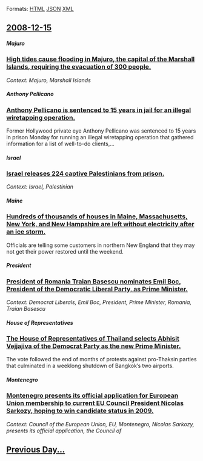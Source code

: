 
Formats: [HTML](2008/12/15/index.html)  [JSON](2008/12/15/index.json)  [XML](2008/12/15/index.xml)  

## [2008-12-15](/news/2008/12/15/index.md)

##### Majuro
### [ High tides cause flooding in Majuro, the capital of the Marshall Islands, requiring the evacuation of 300 people. ](/news/2008/12/15/high-tides-cause-flooding-in-majuro-the-capital-of-the-marshall-islands-requiring-the-evacuation-of-300-people.md)
_Context: Majuro, Marshall Islands_

##### Anthony Pellicano
### [ Anthony Pellicano is sentenced to 15 years in jail for an illegal wiretapping operation. ](/news/2008/12/15/anthony-pellicano-is-sentenced-to-15-years-in-jail-for-an-illegal-wiretapping-operation.md)
Former Hollywood private eye Anthony Pellicano was sentenced to 15 years in prison Monday for running an illegal wiretapping operation that gathered information for a list of well-to-do clients,...

##### Israel
### [ Israel releases 224 captive Palestinians from prison. ](/news/2008/12/15/israel-releases-224-captive-palestinians-from-prison.md)
_Context: Israel, Palestinian_

##### Maine
### [ Hundreds of thousands of houses in Maine, Massachusetts, New York, and New Hampshire are left without electricity after an ice storm. ](/news/2008/12/15/hundreds-of-thousands-of-houses-in-maine-massachusetts-new-york-and-new-hampshire-are-left-without-electricity-after-an-ice-storm.md)
Officials are telling some customers in northern New England that they may not get their power restored until the weekend.

##### President
### [ President of Romania Traian Basescu nominates Emil Boc, President of the Democratic Liberal Party, as Prime Minister. ](/news/2008/12/15/president-of-romania-traian-basescu-nominates-emil-boc-president-of-the-democratic-liberal-party-as-prime-minister.md)
_Context: Democrat Liberals, Emil Boc, President, Prime Minister, Romania, Traian Basescu_

##### House of Representatives
### [ The House of Representatives of Thailand selects Abhisit Vejjajiva of the Democrat Party as the new Prime Minister. ](/news/2008/12/15/the-house-of-representatives-of-thailand-selects-abhisit-vejjajiva-of-the-democrat-party-as-the-new-prime-minister.md)
The vote followed the end of months of protests against pro-Thaksin parties that culminated in a weeklong shutdown of Bangkok’s two airports.

##### Montenegro
### [ Montenegro presents its official application for European Union membership to current EU Council President Nicolas Sarkozy, hoping to win candidate status in 2009. ](/news/2008/12/15/montenegro-presents-its-official-application-for-european-union-membership-to-current-eu-council-president-nicolas-sarkozy-hoping-to-win-c.md)
_Context: Council of the European Union, EU, Montenegro, Nicolas Sarkozy, presents its official application, the Council of_

## [Previous Day...](/news/2008/12/14/index.md)

